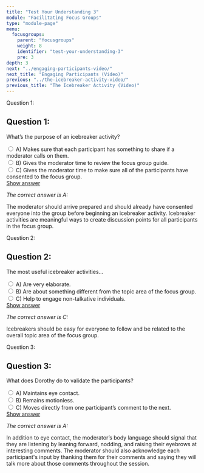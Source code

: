 ```yaml
---
title: "Test Your Understanding 3"
module: "Facilitating Focus Groups"
type: "module-page"
menu:
  focusgroups:
    parent: "focusgroups"
    weight: 8
    identifier: "test-your-understanding-3"
    pre: 3
depth: 3
next: "../engaging-participants-video/"
next_title: "Engaging Participants (Video)"
previous: "../the-icebreaker-activity-video/"
previous_title: "The Icebreaker Activity (Video)"
---
```

<div class="cases">
<div class="casetitle" aria-hidden="true">
    Question 1:
</div><!-- /.casetitle -->
<div class="casecontent">
<div class="casequestion" aria-labelledby="qnum1" role="radiogroup">
<h2 class="d-none" id="qnum1">Question 1:</h2>
<p>What’s the purpose of an icebreaker activity?</p>
<div class="answer-value md-radio">
<input name="question378" id="question378a" type="radio" value="A">
<label for="question378a">A)
Makes sure that each participant has something to share if a moderator calls on them.
</label>
</div>
<div class="answer-value md-radio">
<input name="question378" id="question378b" type="radio" value="B">
<label for="question378b">B)
Gives the moderator time to review the focus group guide.
</label>
</div>
<div class="answer-value md-radio">
<input name="question378" id="question378c" type="radio" value="C">
<label for="question378c">C)
Gives the moderator time to make sure all of the participants have consented to the focus group.
</label>
</div>
</div><!-- /.casequestion -->
<div class="casesanswerdisplay">
<a class="moretoggle btn btn-link" href="#q378">Show answer <i class="fas fa-angle-double-right"></i></a>
<div class="toggleable" id="q378">
<p>
<i>The correct answer is A:</i>
</p><p>The moderator should arrive prepared and should already have consented everyone into the group before beginning an icebreaker activity. Icebreaker activities are meaningful ways to create discussion points for all participants in the focus group.</p>
</div>
</div>
</div><!-- /.casecontent -->
</div><!-- /.cases -->

<div class="cases">
<div class="casetitle" aria-hidden="true">
    Question 2:
</div><!-- /.casetitle -->
<div class="casecontent">
<div class="casequestion" aria-labelledby="qnum2" role="radiogroup">
<h2 class="d-none" id="qnum2">Question 2:</h2>
<p>The most useful icebreaker activities...</p>
<div class="answer-value md-radio">
<input name="question379" id="question379a" type="radio" value="A">
<label for="question379a">A)
Are very elaborate.
</label>
</div>
<div class="answer-value md-radio">
<input name="question379" id="question379b" type="radio" value="B">
<label for="question379b">B)
Are about something different from the topic area of the focus group.
</label>
</div>
<div class="answer-value md-radio">
<input name="question379" id="question379c" type="radio" value="C">
<label for="question379c">C)
Help to engage non-talkative individuals.
</label>
</div>
</div><!-- /.casequestion -->
<div class="casesanswerdisplay">
<a class="moretoggle btn btn-link" href="#q379">Show answer <i class="fas fa-angle-double-right"></i></a>
<div class="toggleable" id="q379">
<p>
<i>The correct answer is C:</i>
</p><p>Icebreakers should be easy for everyone to follow and be related to the overall topic area of the focus group.</p>
</div>
</div>
</div><!-- /.casecontent -->
</div><!-- /.cases -->

<div class="cases">
<div class="casetitle" aria-hidden="true">
    Question 3:
</div><!-- /.casetitle -->
<div class="casecontent">
<div class="casequestion" aria-labelledby="qnum3" role="radiogroup">
<h2 class="d-none" id="qnum3">Question 3:</h2>
<p>What does Dorothy do to validate the participants?</p>
<div class="answer-value md-radio">
<input name="question380" id="question380a" type="radio" value="A">
<label for="question380a">A)
Maintains eye contact.
</label>
</div>
<div class="answer-value md-radio">
<input name="question380" id="question380b" type="radio" value="B">
<label for="question380b">B)
Remains motionless.
</label>
</div>
<div class="answer-value md-radio">
<input name="question380" id="question380c" type="radio" value="C">
<label for="question380c">C)
Moves directly from one participant’s comment to the next.
</label>
</div>
</div><!-- /.casequestion -->
<div class="casesanswerdisplay">
<a class="moretoggle btn btn-link" href="#q380">Show answer <i class="fas fa-angle-double-right"></i></a>
<div class="toggleable" id="q380">
<p>
<i>The correct answer is A:</i>
</p><p>In addition to eye contact, the moderator’s body language should signal that they are listening by leaning forward, nodding, and raising their eyebrows at interesting comments. The moderator should also acknowledge each participant's input by thanking them for their comments and saying they will talk more about those comments throughout the session.</p>
</div>
</div>
</div><!-- /.casecontent -->
</div><!-- /.cases -->
